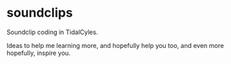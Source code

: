 # soundclips
Soundclip coding in TidalCyles.

Ideas to help me learning more, and hopefully help you too, and even more hopefully, inspire you.
